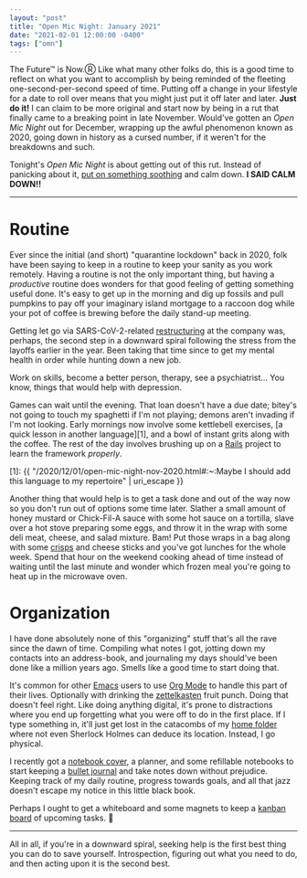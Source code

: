 ```yaml
---
layout: "post"
title: "Open Mic Night: January 2021"
date: "2021-02-01 12:00:00 -0400"
tags: ["omn"]
---
```


The Future™ is Now.Ⓡ
Like what many other folks do, this is a good time to reflect on what
you want to accomplish by being reminded of the fleeting
one-second-per-second speed of time.
Putting off a change in your lifestyle for a date to roll over means
that you might just put it off later and later.
**Just do it!**
I can claim to be more original and start now by being in a rut that
finally came to a breaking point in late November.
Would've gotten an <i>Open Mic Night</i> out for December, wrapping up
the awful phenomenon known as 2020, going down in history as a cursed
number, if it weren't for the breakdowns and such.

Tonight's <i>Open Mic Night</i> is about getting out of this rut.
Instead of panicking about it,
[put on something soothing](https://sport3000.bandcamp.com/album/--8)
and calm down.
**I SAID CALM DOWN!!**

---

# Routine

Ever since the initial (and short) "quarantine lockdown" back in 2020,
folk have been saying to keep in a routine to keep your sanity as you work
remotely.
Having a routine is not the only important thing, but having a *productive*
routine does wonders for that good feeling of getting something useful done.
It's easy to get up in the morning and dig up fossils and pull
pumpkins to pay off your imaginary island mortgage to a raccoon dog
while your pot of coffee is brewing before the daily stand-up meeting.

Getting let go via SARS-CoV-2-related [restructuring] at the company
was, perhaps, the second step in a downward spiral following the stress
from the layoffs earlier in the year.
Been taking that time since to get my mental health in order while hunting
down a new job.

Work on skills, become a better person, therapy, see a psychiatrist...
You know, things that would help with depression.

[restructuring]: https://en.wikipedia.org/wiki/Restructuring

Games can wait until the evening.
That loan doesn't have a due date;
bitey's not going to touch my spaghetti if I'm not playing;
demons aren't invading if I'm not looking.
Early mornings now involve some kettlebell exercises,
[a quick lesson in another language][1], and a bowl of instant grits
along with the coffee.
The rest of the day involves brushing up on a [Rails](https://rubyonrails.org/)
project to learn the framework *properly*.

[1]: {{ "/2020/12/01/open-mic-night-nov-2020.html#:~:Maybe I should add this language to my repertoire" | uri_escape }}

Another thing that would help is to get a task done and out of the way
now so you don't run out of options some time later.
Slather a small amount of honey mustard or Chick-Fil-A sauce with some
hot sauce on a tortilla, slave over a hot stove preparing some eggs,
and throw it in the wrap with some deli meat, cheese, and salad mixture.
Bam!
Put those wraps in a bag along with some [crisps][pringles] and cheese
sticks and you've got lunches for the whole week.
Spend that hour on the weekend cooking ahead of time instead of
waiting until the last minute and wonder which frozen meal you're
going to heat up in the microwave oven.

[pringles]: https://www.quora.com/Why-are-Pringles-called-potato-crisps-and-not-potato-chips

# Organization

I have done absolutely none of this "organizing" stuff that's all the
rave since the dawn of time.
Compiling what notes I got, jotting down my contacts into an address-book,
and journaling my days should've been done like a million years ago.
Smells like a good time to start doing that.

It's common for other [Emacs] users to use [Org Mode] to handle this
part of their lives.
Optionally with drinking the [zettelkasten] fruit punch.
Doing that doesn't feel right.
Like doing anything digital, it's prone to distractions where you end
up forgetting what you were off to do in the first place.
If I type something in, it'll just get lost in the catacombs of my [home folder][~]
where not even Sherlock Holmes can deduce its location.
Instead, I go physical.

[Emacs]: https://www.gnu.org/s/emacs
[Org Mode]: https://orgmode.org/
[~]: https://en.wikipedia.org/wiki/Home_directory
[zettelkasten]: https://en.wikipedia.org/wiki/Zettelkasten

I recently got a [notebook cover](https://www.jetpens.com/Kokuyo-Systemic-Cover-Notebook-Ring-Type-Synthetic-Leather-A5-6-mm-Rule-Black/pd/24807),
a planner, and some refillable notebooks to start keeping a [bullet journal][bujo]
and take notes down without prejudice.
Keeping track of my daily routine, progress towards goals, and all
that jazz doesn't escape my notice in this little black book.

[bujo]: https://bulletjournal.com/pages/learn

Perhaps I ought to get a whiteboard and some magnets to keep a [kanban board]
of upcoming tasks. 🤔

[kanban board]: https://en.wikipedia.org/wiki/Kanban_board

---

All in all, if you're in a downward spiral, seeking help is the first
best thing you can do to save yourself.
Introspection, figuring out what you need to do, and then acting upon
it is the second best.
